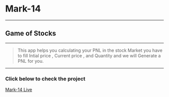 # Mark-14
---
## Game of Stocks
---
>This app helps you calculating your PNL in the stock Market you have to fill Intial price , Current price , and Quantity and we will Generate a PNL for you.
---

### Click below to check the project

 [Mark-14 Live]( "https://pkamra97-mark14-game-of-stocks.netlify.app/") 
